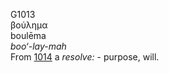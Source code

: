 <body>
  <p>G1013<br>  βούλημα  <br> boulēma  <br><i>boo‘-lay-mah </i><br>From <a href="g1014.htm">1014</a>  a <i>resolve:</i> - purpose, will.<br></p>
 </body>